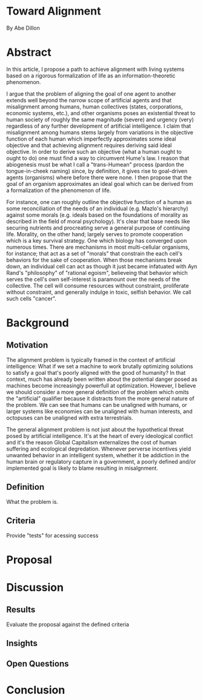 # Toward Alignment
By Abe Dillon

# Abstract 
In this article, I propose a path to achieve alignment with living systems based on a rigorous formalization of life as an information-theoretic phenomenon.

I argue that the problem of aligning the goal of one agent to another extends well beyond the narrow scope of artificial agents and that misalignment among humans, human collectives (states, corporations, economic systems, etc.), and other organisms poses an existential threat to human society of roughly the same magnitude (severe) and urgency (very) regardless of any further development of artificial intelligence. I claim that misalignment among humans stems largely from variations in the objective function of each human which imperfectly approximates some ideal objective and that achieving alignment requires deriving said ideal objective. In order to derive such an objective (what a human ought to ought to do) one must find a way to circumvent Hume's law. I reason that abiogenesis must be what I call a "trans-Humean" process (pardon the tongue-in-cheek naming) since, by definition, it gives rise to goal-driven agents (organisms) where before there were none. I then propose that the goal of an organism approximates an ideal goal which can be derived from a formalization of the phenomenon of life.

For instance, one can roughly outline the objective function of a human as some reconciliation of the needs of an individual (e.g. Mazlo's hierarchy) against some morals (e.g. ideals based on the foundations of morality as described in the field of moral psychology). It's clear that base needs like securing nutrients and procreating serve a general purpose of continuing life. Morality, on the other hand; largely serves to promote cooperation which is a key survival strategy. One which biology has converged upon numerous times. There are mechanisms in most multi-cellular organisms, for instance; that act as a set of "morals" that constrain the each cell's behaviors for the sake of cooperation. When those mechanisms break down, an individual cell can act as though it just became infatuated with Ayn Rand's "philosophy" of "rational egoism", believeing that behavior which serves the cell's own self-interest is paramount over the needs of the collective. The cell will consume resources without constraint, proliferate without constraint, and generally indulge in toxic, selfish behavior. We call such cells "cancer".

# Background
## Motivation
The alignment problem is typically framed in the context of artificial intelligence: What if we set a machine to work brutally optimizing solutions to satisfy a goal that's poorly aligned with the good of humanity? In that context, much has already been written about the potential danger posed as machines become increasingly powerfull at optimization. However, I believe we should consider a more general definition of the problem which omits the "artificial" qualifier because it distracts from the more general nature of the problem. We can see that humans can be unaligned with humans, or larger systems like economies can be unaligned with human interests, and octopuses can be unaligned with extra terrestrials.

The general alignment problem is not just about the hypothetical threat posed by artificial intelligence. It's at the heart of every ideological conflict and it's the reason Global Capitalism externalizes the cost of human suffering and ecological degredation. Whenever perverse incentives yield unwanted behavior in an intelligent system, whether it be addiction in the human brain or regulatory capture in a government, a poorly defined and/or implemented goal is likely to blame resulting in misalgnment.

## Definition
What the problem is. 

## Criteria 
Provide "tests" for acessing success

# Proposal

# Discussion
## Results
Evaluate the proposal against the defined criteria
## Insights
## Open Questions

# Conclusion 
